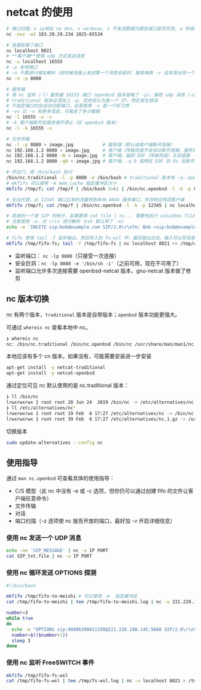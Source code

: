 # netcat 的使用

```sh
# 端口扫描，n ip地址 no dns, v verbose, z 不发送数据只报告端口是否开放, w 秒级连接超时
nc -nvz -w3 183.20.29.234 1025-65534

# 连接到某个端口
nc localhost 8021
# **客户端**使用 udp 方式发送消息
nc -u localhost 16555
# -p 本地端口
# -n 不要进行域名解析（有时候连接上发送第一个消息会延时，服务端用 -v 会发现出现一个域名解析的错误，域名解析会有一部分时间消耗）
nc -n -p 8080

# 服务端
# 用 nc 监听（-l）服务器 16555 端口（openbsd 版本省略了 -p），接收 udp 消息（-u）
# traditional 版本必须加上 -p，否则会认为是一个 IP，然后发生错误
# 不指定端口时会自动分配端口，总是使用 -v 是一个好习惯
# -vv 比 -v 有更多信息，可看发了多少数据
nc -l 16555 -u -v
# -k 客户端断开后服务端不停止（仅 openbsd 版本）
nc -l -k 16555 -u

# 文件传输
nc -l -p 8080 > image.jpg           # 服务端（默认由客户端断开连接）
nc 192.168.1.2 8080 < image.jpg     # 客户端（传输完成不会自动断开连接，服务端也就不会断开连接）
nc 192.168.1.2 8080 -N < image.jpg  # 客户端，碰到 EOF（传输完成）关闭连接
nc 192.168.1.2 8080 -q0 < image.jpg # 客户端，-q 0 指明在 EOF 的 0s 后断开连接

# 开后门，用 /bin/bash 执行
/bin/nc.traditional -l -p 8080 -e /bin/bash # traditional 版本有 -e，openbsd 中删除了
# mkfifo 可以使用 -m mem_cache 指定缓冲区大小
mkfifo /tmp/f; cat /tmp/f | /bin/bash 2>&1 | /bin/nc.openbsd -l -k -p 8080 > /tmp/f # openbsd 版本中用管道实现后门

# 反向代理，从 12345 端口过来的流量转到本地 4044 服务端口，并将响应传回客户端
mkfifo /tmp/f; cat /tmp/f | /bin/nc.openbsd -l -k -p 12345 | nc localhost 4044 > /tmp/f    # 妙，消息流转图见 007.netcat.drawio

# 简单的一个发 SIP 的例子，如果要用 cat file | nc... 需要先执行 unix2dos file 一下将换行字符改一下（不改能被 Wireshark 解析）
# 注意使用 -e，对 \r\n 进行解析（zsh 默认带了 -e）
echo -e 'INVITE sip:bob@example.com SIP/2.0\r\nTo: Bob <sip:bob@example.com>\r\nFrom: Alice <sip:alice@example.com>\r\nCSeq: 1 INVITE\r\nCall-ID: 1234567890\r\nMax-Forwards: 70\r\nContent-Length: 0\r\n\r\n' | nc -u 39.x.x.165 5474

# fifo 使用 tail -f 监听输出，然后传入到 fs-esl 中，最后输出日志。输入可以写信息到 /tmp/fifo-fs。之前用的 cat 实际读完之后就会退出
mkfifo /tmp/fifo-fs; tail -f /tmp/fifo-fs | nc localhost 8021 >> /tmp/webuser/robincai_tmp/fs-esl-evts.log
```

- 监听端口： `nc -lp 8080`（只接受一次连接）
- 安全巨洞：`nc -lp 8080 -e '/bin/sh -i'`（之前可用，现在不可用了）
- 监听端口允许多次连接需要 openbsd-netcat 版本，gnu-netcat 版本做了修剪

## nc 版本切换

nc 有两个版本，`traditional` 版本是自带版本；`openbsd` 版本功能更强大。

可通过 `whereis nc` 查看本地中 nc。

```sh
❯ whereis nc
nc: /bin/nc.traditional /bin/nc.openbsd /bin/nc /usr/share/man/man1/nc.1.gz # 本地存在多个版本
```

本地应该有多个 cn 版本，如果没有，可能需要安装进一步安装

```sh
apt-get install -y netcat-traditional
apt-get install -y netcat-openbsd
```

通过定位可见 nc 默认使用的是 nc.traditional 版本：

```sh
❯ ll /bin/nc
lrwxrwxrwx 1 root root 20 Jun 24  2019 /bin/nc -> /etc/alternatives/nc
❯ ll /etc/alternatives/nc*
lrwxrwxrwx 1 root root 19 Feb  6 17:27 /etc/alternatives/nc -> /bin/nc.traditional # nc 默认使用次版本
lrwxrwxrwx 1 root root 39 Feb  6 17:27 /etc/alternatives/nc.1.gz -> /usr/share/man/man1/nc.traditional.1.gz
```

切换版本

```sh
sudo update-alternatives --config nc
```

## 使用指导

通过 `man nc.openbsd` 可查看具体的使用指导：

- C/S 模型（此 nc 中没有 -e 或 -c 选项，但你仍可以通过创建 fifo 的文件让客户端任意命令）
- 文件传输
- 对话
- 端口扫描（-z 选项使 nc 报告开放的端口，最好加 -v 开启详细信息）

### 使用 nc 发送一个 UDP 消息

```sh
echo -ne 'SIP_MESSAGE' | nc -u IP PORT
cat SIP_txt.file | nc -u IP PORT
```

### 使用 nc 循环发送 OPTIONS 探测

```sh
#!/bin/bash

mkfifo /tmp/fifo-to-meishi # 可以使用 -m  指定缓冲区
cat /tmp/fifo-to-meishi | tee /tmp/fifo-to-meishi.log | nc -u 221.228.198.145 5060 > /tmp/fifo-to-meishi &

number=3
while true
do
  echo -e "OPTIONS sip:98806398011330@221.228.198.145:5060 SIP/2.0\r\nVia: SIP/2.0/UDP 139.224.80.27:38888;branch=z9hG4bKabe9.8cbd6108f33f6491ce49d3e73eb38a68.0;i=478a32\r\nFrom: "98806398011330" <sip:98806398011330@139.224.80.27:38888>;tag=$number\r\nTo: <sip:98806398011330@139.224.80.27:38888>\r\nCall-ID: $number@192.168.9.86\r\nDate: $(date '+%Y-%m-%dT%H:%M:%S')\r\nCSeq: 1 OPTIONS\r\nAllow: INVITE, INFO, PRACK, ACK, BYE, CANCEL, OPTIONS, NOTIFY, REGISTER, SUBSCRIBE, REFER, PUBLISH, UPDATE, MESSAGE\r\nAccept: application/sdp\r\nMax-Forwards: 69\r\nUser-Agent: test_from_kaml02\r\nEvent: keep-alive\r\nContent-Length: 0\r\n\r\n" > /tmp/fifo-to-meishi
  number=$(($number+1))
  sleep 3
done
```

### 使用 nc 监听 FreeSWITCH 事件

```sh
mkfifo /tmp/fifo-fs-wsl
cat /tmp/fifo-fs-wsl | tee /tmp/fs-wsl.log | nc -u localhost 8021 > /tmp/fifo-fs-wsl &
```
